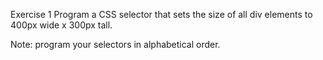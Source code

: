 Exercise 1
Program a CSS selector that sets the size of all div elements to 400px wide x 300px tall.

Note: program your selectors in alphabetical order.